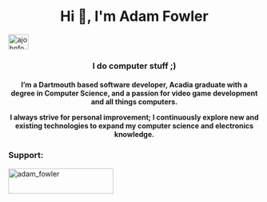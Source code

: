 <h1 align="center">Hi 👋, I'm Adam Fowler</h1>
<a href="https://linkedin.com/in/ajohnfowler" target="blank"><img align="center" src="https://raw.githubusercontent.com/rahuldkjain/github-profile-readme-generator/master/src/images/icons/Social/linked-in-alt.svg" alt="ajohnfowler" height="30" width="40" /></a>
<h3 align="center">I do computer stuff ;)</h3>

<h4 align="center">
I’m a Dartmouth based software developer, Acadia graduate with a degree in Computer Science, and a passion for video game development and all things computers.

I always strive for personal improvement; I continuously explore new and existing technologies to expand my computer science and electronics knowledge.
</h4>

<h3 align="left">Support:</h3>
<p><a href="https://ko-fi.com/adam_fowler"> <img align="left" src="https://cdn.ko-fi.com/cdn/kofi3.png?v=3" height="50" width="210" alt="adam_fowler" /></a></p><br><br>
